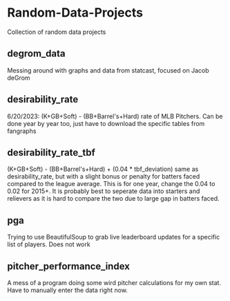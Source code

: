 # Random-Data-Projects
Collection of random data projects

## degrom_data
Messing around with graphs and data from statcast, focused on Jacob deGrom

## desirability_rate
6/20/2023: (K+GB+Soft) - (BB+Barrel's+Hard) rate of MLB Pitchers. Can be done year by year too, just have to download the specific tables from fangraphs

## desirability_rate_tbf
(K+GB+Soft) - (BB+Barrel's+Hard) + (0.04 * tbf_deviation) same as desirability_rate, but with a slight bonus or penalty for batters faced compared to the league average. This is for one year, change the 0.04 to 0.02 for 2015+. It is probably best to seperate data into starters and relievers as it is hard to compare the two due to large gap in batters faced.

## pga
Trying to use BeautifulSoup to grab live leaderboard updates for a specific list of players. Does not work

## pitcher_performance_index
A mess of a program doing some wird pitcher calculations for my own stat. Have to manually enter the data right now.
